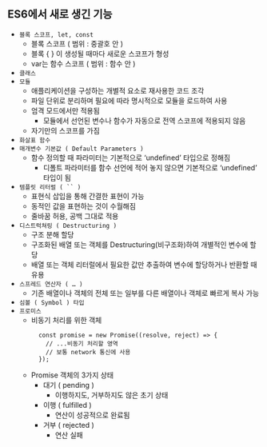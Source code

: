 ## ES6에서 새로 생긴 기능
- `블록 스코프, let, const`
  - 블록 스코프 ( 범위 : 중괄호 안 )
  - 블록 { } 이 생성될 때마다 새로운 스코프가 형성
  - var는 함수 스코프 ( 범위 : 함수 안 )
- `클래스`
- `모듈`
  - 애플리케이션을 구성하는 개별적 요소로 재사용한 코드 조각
  - 파일 단위로 분리하며 필요에 따라 명시적으로 모듈을 로드하여 사용
  - 엄격 모드에서만 적용됨
    - 모듈에서 선언된 변수나 함수가 자동으로 전역 스코프에 적용되지 않음
  - 자기만의 스코프를 가짐
- `화살표 함수`
- `매개변수 기본값 ( Default Parameters )`
  - 함수 정의할 때 파라미터는 기본적으로 ‘undefined’ 타입으로 정해짐
    - 디폴트 파라미터를 함수 선언에 적어 놓지 않으면 기본적으로 ‘undefined’ 타입이 됨
- `템플릿 리터럴 ( `` )`
  - 표현식 삽입을 통해 간결한 표현이 가능
  - 동적인 값을 표현하는 것이 수월해짐
  - 줄바꿈 허용, 공백 그대로 적용
- `디스트럭쳐링 ( Destructuring )`
  - 구조 분해 할당
  - 구조화된 배열 또는 객체를 Destructuring(비구조화)하여 개별적인 변수에 할당
  - 배열 또는 객체 리터럴에서 필요한 값만 추출하여 변수에 할당하거나 반환할 때 유용
- `스프레드 연산자 ( … )`
  - 기존 배열이나 객체의 전체 또는 일부를 다른 배열이나 객체로 빠르게 복사 가능
- `심볼 ( Symbol ) 타입`
- `프로미스`
  - 비동기 처리를 위한 객체
    ```
      const promise = new Promise((resolve, reject) => {
        // ...비동기 처리할 영역
        // 보통 network 통신에 사용
      });
    ```
  - Promise 객체의 3가지 상태
    - 대기 ( pending )
      - 이행하지도, 거부하지도 않은 초기 상태
    - 이행 ( fulfilled )
      - 연산이 성공적으로 완료됨
    - 거부 ( rejected )
        - 연산 실패
